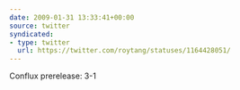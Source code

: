 ```yaml
---
date: 2009-01-31 13:33:41+00:00
source: twitter
syndicated:
- type: twitter
  url: https://twitter.com/roytang/statuses/1164428051/
---
```


Conflux prerelease: 3-1